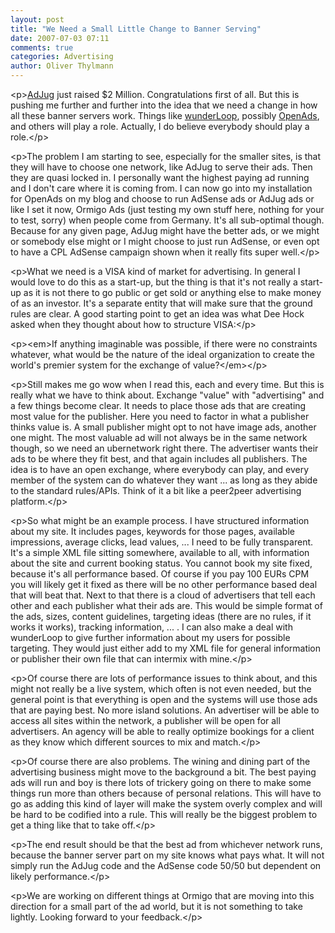 ```yaml
---
layout: post
title: "We Need a Small Little Change to Banner Serving"
date: 2007-07-03 07:11
comments: true
categories: Advertising
author: Oliver Thylmann
---
```










&lt;p&gt;[AdJug](http://adjug.com/) just raised $2 Million. Congratulations first of all. But this is pushing me further and further into the idea that we need a change in how all these banner servers work. Things like [wunderLoop](http://wunderloop.com/), possibly [OpenAds](http://openads.org), and others will play a role. Actually, I do believe everybody should play a role.&lt;/p&gt;

&lt;p&gt;The problem I am starting to see, especially for the smaller sites, is that they will have to choose one network, like AdJug to serve their ads. Then they are quasi locked in. I personally want the highest paying ad running and I don't care where it is coming from. I can now go into my installation for OpenAds on my blog and choose to run AdSense ads or AdJug ads or like I set it now, Ormigo Ads (just testing my own stuff here, nothing for your to test, sorry) when people come from Germany. It's all sub-optimal though. Because for any given page, AdJug might have the better ads, or we might or somebody else might or I might choose to just run AdSense, or even opt to have a CPL AdSense campaign shown when it really fits super well.&lt;/p&gt;

&lt;p&gt;What we need is a VISA kind of market for advertising. In general I would love to do this as a start-up, but the thing is that it's not really a start-up as it is not there to go public or get sold or anything else to make money of as an investor. It's a separate entity that will make sure that the ground rules are clear. A good starting point to get an idea was what Dee Hock asked when they thought about how to structure VISA:&lt;/p&gt;

&lt;p&gt;&lt;em&gt;If anything imaginable was possible, if there were no constraints whatever, what would be the nature of the ideal organization to create the world's premier system for the exchange of value?&lt;/em&gt;&lt;/p&gt;

&lt;p&gt;Still makes me go wow when I read this, each and every time. But this is really what we have to think about. Exchange &quot;value&quot; with &quot;advertising&quot; and a few things become clear. It needs to place those ads that are creating most value for the publisher. Here you need to factor in what a publisher thinks value is. A small publisher might opt to not have image ads, another one might. The most valuable ad will not always be in the same network though, so we need an ubernetwork right there. The advertiser wants their ads to be where they fit best, and that again includes all publishers. The idea is to have an open exchange, where everybody can play, and every member of the system can do whatever they want ... as long as they abide to the standard rules/APIs. Think of it a bit like a peer2peer advertising platform.&lt;/p&gt;

&lt;p&gt;So what might be an example process. I have structured information about my site. It includes pages, keywords for those pages, available impressions, average clicks, lead values, ... I need to be fully transparent. It's a simple XML file sitting somewhere, available to all, with information about the site and current booking status. You cannot book my site fixed, because it's all performance based. Of course if you pay 100 EURs CPM you will likely get it fixed as there will be no other performance based deal that will beat that. Next to that there is a cloud of advertisers that tell each other and each publisher what their ads are. This would be simple format of the ads, sizes, content guidelines, targeting ideas (there are no rules, if it works it works), tracking information, ... . I can also make a deal with wunderLoop to give further information about my users for possible targeting. They would just either add to my XML file for general information or publisher their own file that can intermix with mine.&lt;/p&gt;

&lt;p&gt;Of  course there are lots of performance issues to think about, and this might not really be a live system, which often is not even needed, but the general point is that everything is open and the systems will use those ads that are paying best. No more island solutions. An advertiser will be able to access all sites within the network, a publisher will be open for all advertisers. An agency will be able to really optimize bookings for a client as they know which different sources to mix and match.&lt;/p&gt;

&lt;p&gt;Of course there are also problems. The wining and dining part of the advertising business might move to the background a bit. The best paying ads will run and boy is there lots of trickery going on there to make some things run more than others because of personal relations. This will have to go as adding this kind of layer will make the system overly complex and will be hard to be codified into a rule.  This will really be the biggest problem to get a thing like that to take off.&lt;/p&gt;

&lt;p&gt;The end result should be that the best ad from whichever network runs, because the banner server part on my site knows what pays what. It will not simply run the AdJug code and the AdSense code 50/50 but dependent on likely performance.&lt;/p&gt;

&lt;p&gt;We are working on different things at Ormigo that are moving into this direction for a small part of the ad world, but it is not something to take lightly. Looking forward to your feedback.&lt;/p&gt;


